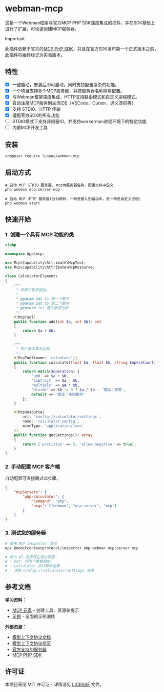 # webman-mcp

这是一个Webman框架与官方MCP PHP SDK深度集成的插件，并在SDK基础上进行了扩展，可快速创建MCP服务器。

> [!IMPORTANT]
> 此插件依赖于官方的[MCP PHP SDK](https://github.com/modelcontextprotocol/php-sdk)，并且在官方SDK发布第一个正式版本之前，此插件将始终标记为实验版本。

## 特性
- [x] 一键启动，安装后即可启动，同时支持配置复杂的功能。
- [x] 一个项目支持多个MCP服务器，并按服务器名称隔离配置。
- [x] 与Webman框架深度集成，HTTP支持路由模式和自定义进程模式。
- [x] 自动注册MCP服务到主流IDE（VSCode、Cursor、通义灵码等）
- [x] 支持 STDIO、HTTP 传输
- [x] 适配官方SDK的所有功能
- [ ] STDIO模式下支持非阻塞IO，并支持workerman进程环境下的特定功能
- [ ] 内置MCP开发工具

## 安装

```bash
composer require luoyue/webman-mcp
```

## 启动方式
```shell
# 启动 MCP STDIO 服务器, mcp为服务器名称，配置文件中定义
php webman mcp:server mcp

# 启动 MCP HTTP 服务器(分为两种，一种是嵌入到路由中，另一种是自定义进程)
php webman start
```

## 快速开始

### 1. 创建一个具有 MCP 功能的类

```php
<?php

namespace App\mcp;

use Mcp\Capability\Attribute\McpTool;
use Mcp\Capability\Attribute\McpResource;

class CalculatorElements
{
    /**
     * 将两个数字相加。
     * 
     * @param int $a 第一个数字
     * @param int $b 第二个数字
     * @return int 两个数字的和
     */
    #[McpTool]
    public function add(int $a, int $b): int
    {
        return $a + $b;
    }

    /**
     * 执行基本算术运算。
     */
    #[McpTool(name: 'calculate')]
    public function calculate(float $a, float $b, string $operation): float|string
    {
        return match($operation) {
            'add' => $a + $b,
            'subtract' => $a - $b,
            'multiply' => $a * $b,
            'divide' => $b != 0 ? $a / $b : '错误：除零',
            default => '错误：未知操作'
        };
    }

    #[McpResource(
        uri: 'config://calculator/settings',
        name: 'calculator_config',
        mimeType: 'application/json'
    )]
    public function getSettings(): array
    {
        return ['precision' => 2, 'allow_negative' => true];
    }
}
```

### 2. 手动配置 MCP 客户端
自动配置可直接跳过此步骤。

```json
{
    "mcpServers": {
        "php-calculator": {
            "command": "php",
            "args": ["webman", "mcp:server", "mcp"]
        }
    }
}
```

### 3. 测试您的服务器

```bash
# 使用 MCP Inspector 测试
npx @modelcontextprotocol/inspector php webman mcp:server mcp

# 您的 AI 助手现在可以调用：
# - add: 将两个整数相加
# - calculate: 执行算术运算
# - 读取 config://calculator/settings 资源
```

## 参考文档

**学习资料：**
- [MCP 元素](https://github.com/modelcontextprotocol/php-sdk/blob/main/docs/mcp-elements.md) - 创建工具、资源和提示
- [示例](https://github.com/modelcontextprotocol/php-sdk/blob/main/docs/examples.md) - 全面的示例演练

**外部资源：**
- [模型上下文协议文档](https://modelcontextprotocol.io)
- [模型上下文协议规范](https://spec.modelcontextprotocol.io)
- [官方支持的服务器](https://github.com/modelcontextprotocol/servers)
- [MCP PHP SDK](https://github.com/modelcontextprotocol/php-sdk)

## 许可证

本项目采用 MIT 许可证 - 详情请见 [LICENSE](LICENSE) 文件。
